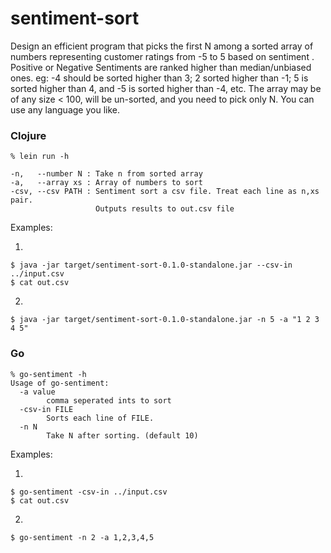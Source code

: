 # sentiment-sort

Design an efficient program that picks the first N among a sorted array of numbers representing customer ratings from -5 to 5 based on sentiment . Positive or Negative Sentiments are ranked higher than median/unbiased ones. eg: -4 should be sorted higher than 3; 2 sorted higher than -1; 5 is sorted higher than 4, and -5 is sorted higher than -4, etc. The array may be of any size < 100, will be un-sorted, and you need to pick only N. You can use any language you like.

### Clojure

```
% lein run -h

-n,   --number N : Take n from sorted array
-a,   --array xs : Array of numbers to sort
-csv, --csv PATH : Sentiment sort a csv file. Treat each line as n,xs pair.
				   Outputs results to out.csv file
```

Examples:

1.

	$ java -jar target/sentiment-sort-0.1.0-standalone.jar --csv-in ../input.csv
	$ cat out.csv

2.

	$ java -jar target/sentiment-sort-0.1.0-standalone.jar -n 5 -a "1 2 3 4 5"

### Go

```
% go-sentiment -h
Usage of go-sentiment:
  -a value
		comma seperated ints to sort
  -csv-in FILE
		Sorts each line of FILE.
  -n N
		Take N after sorting. (default 10)
```

Examples:

1.

	$ go-sentiment -csv-in ../input.csv
	$ cat out.csv

2.

	$ go-sentiment -n 2 -a 1,2,3,4,5
